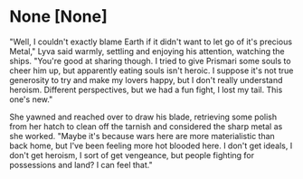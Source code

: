 # None [None]
"Well, I couldn't exactly blame Earth if it didn't want to let go of it's precious Metal," Lyva said warmly, settling and enjoying his attention, watching the ships. "You're good at sharing though. I tried to give Prismari some souls to cheer him up, but apparently eating souls isn't heroic. I suppose it's not true generosity to try and make my lovers happy, but I don't really understand heroism. Different perspectives, but we had a fun fight, I lost my tail. This one's new."

She yawned and reached over to draw his blade, retrieving some polish from her hatch to clean off the tarnish and considered the sharp metal as she worked. "Maybe it's because wars here are more materialistic than back home, but I've been feeling more hot blooded here. I don't get ideals, I don't get heroism, I sort of get vengeance, but people fighting for possessions and land? I can feel that."
